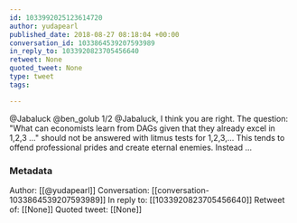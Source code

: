 ```yaml
---
id: 1033992025123614720
author: yudapearl
published_date: 2018-08-27 08:18:04 +00:00
conversation_id: 1033864539207593989
in_reply_to: 1033920823705456640
retweet: None
quoted_tweet: None
type: tweet
tags:

---
```


@Jabaluck @ben_golub 1/2
@Jabaluck, I think you are right. The question: "What can economists learn from DAGs given that they already excel in 1,2,3 ..." should not be
answered with litmus tests for 1,2,3,... This tends to offend professional prides and create eternal enemies. Instead ...

### Metadata

Author: [[@yudapearl]]
Conversation: [[conversation-1033864539207593989]]
In reply to: [[1033920823705456640]]
Retweet of: [[None]]
Quoted tweet: [[None]]
